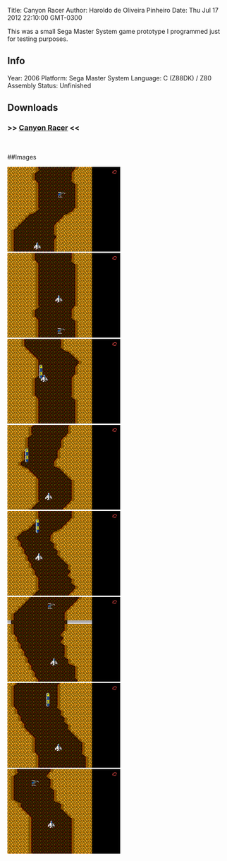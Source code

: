 Title: Canyon Racer
Author: Haroldo de Oliveira Pinheiro
Date: Thu Jul 17 2012 22:10:00 GMT-0300

This was a small Sega Master System game prototype I programmed just for testing purposes.

## Info
Year: 2006
Platform: Sega Master System
Language: C (Z88DK) / Z80 Assembly
Status: Unfinished

## Downloads
### >> [Canyon Racer](downloads/CanyonRacer-SMS-0.01alpha.zip "Download Canyon Racer") <<
<br>

##Images

<div class="ContentFlow">
	<div class="flow">
		<img class="item" src="canyon-racer-sms/racer-01.png" />
		<img class="item" src="canyon-racer-sms/racer-02.png" />
		<img class="item" src="canyon-racer-sms/racer-03.png" />
		<img class="item" src="canyon-racer-sms/racer-04.png" />
		<img class="item" src="canyon-racer-sms/racer-05.png" />
		<img class="item" src="canyon-racer-sms/racer-06.png" />
		<img class="item" src="canyon-racer-sms/racer-07.png" />
		<img class="item" src="canyon-racer-sms/racer-08.png" />
	</div>
</div>

